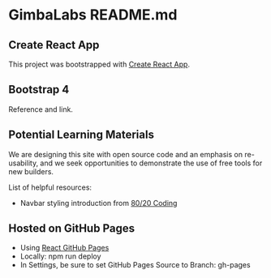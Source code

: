 # GimbaLabs README.md

## Create React App

This project was bootstrapped with [Create React App](https://github.com/facebook/create-react-app).

## Bootstrap 4

Reference and link.

## Potential Learning Materials

We are designing this site with open source code and an emphasis on re-usability, and we seek opportunities to demonstrate the use of free tools for new builders.

List of helpful resources:

* Navbar styling introduction from [80/20 Coding](https://www.youtube.com/watch?v=TZuf4E4z4sk) 

## Hosted on GitHub Pages

* Using [React GitHub Pages](https://github.com/gitname/react-gh-pages)
* Locally: npm run deploy
* In Settings, be sure to set GitHub Pages Source to Branch: gh-pages